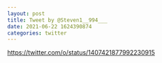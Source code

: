 ```yaml
--- 
layout: post 
title: Tweet by @Steven1__994___ 
date: 2021-06-22 1624390874 
categories: twitter 
--- 
```

https://twitter.com/o/status/1407421877992230915